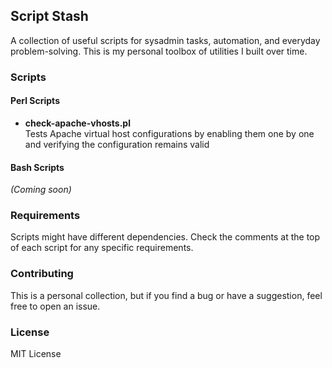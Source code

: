 ## Script Stash

A collection of useful scripts for sysadmin tasks, automation, and everyday problem-solving. This is my personal toolbox of utilities I built over time.

### Scripts

#### Perl Scripts

- **check-apache-vhosts.pl**  
  Tests Apache virtual host configurations by enabling them one by one and verifying the configuration remains valid

#### Bash Scripts

_(Coming soon)_

### Requirements

Scripts might have different dependencies. Check the comments at the top of each script for any specific requirements.

### Contributing

This is a personal collection, but if you find a bug or have a suggestion, feel free to open an issue.

### License

MIT License
